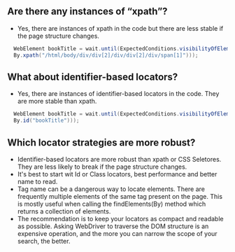 ## Are there any instances of “xpath”? 
- Yes, there are instances of xpath in the code but there are less stable if the page structure changes.
``` java
  WebElement bookTitle = wait.until(ExpectedConditions.visibilityOfElementLocated(
  By.xpath("/html/body/div/div[2]/div/div[2]/div/span[1]")));
```

## What about identifier-based locators? 
- Yes, there are instances of identifier-based locators in the code. They are more stable than xpath.
``` java
  WebElement bookTitle = wait.until(ExpectedConditions.visibilityOfElementLocated(
  By.id("bookTitle")));
```

## Which locator strategies are more robust?
- Identifier-based locators are more robust than xpath or CSS Seletores. They are less likely to break if the page structure changes.
- It's best to start wit Id or Class locators, best performance and better name to read.
- Tag name can be a dangerous way to locate elements. There are frequently multiple elements of the same tag present on the page. This is mostly useful when calling the findElements(By) method which returns a collection of elements.
- The recommendation is to keep your locators as compact and readable as possible. Asking WebDriver to traverse the DOM structure is an expensive operation, and the more you can narrow the scope of your search, the better.

